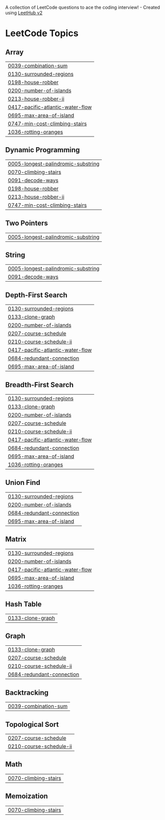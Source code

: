 A collection of LeetCode questions to ace the coding interview! - Created using [LeetHub v2](https://github.com/arunbhardwaj/LeetHub-2.0)
<!---LeetCode Topics Start-->
# LeetCode Topics
## Array
|  |
| ------- |
| [0039-combination-sum](https://github.com/algoriminseo/NeetCode-Problems/tree/master/0039-combination-sum) |
| [0130-surrounded-regions](https://github.com/algoriminseo/NeetCode-Problems/tree/master/0130-surrounded-regions) |
| [0198-house-robber](https://github.com/algoriminseo/NeetCode-Problems/tree/master/0198-house-robber) |
| [0200-number-of-islands](https://github.com/algoriminseo/NeetCode-Problems/tree/master/0200-number-of-islands) |
| [0213-house-robber-ii](https://github.com/algoriminseo/NeetCode-Problems/tree/master/0213-house-robber-ii) |
| [0417-pacific-atlantic-water-flow](https://github.com/algoriminseo/NeetCode-Problems/tree/master/0417-pacific-atlantic-water-flow) |
| [0695-max-area-of-island](https://github.com/algoriminseo/NeetCode-Problems/tree/master/0695-max-area-of-island) |
| [0747-min-cost-climbing-stairs](https://github.com/algoriminseo/NeetCode-Problems/tree/master/0747-min-cost-climbing-stairs) |
| [1036-rotting-oranges](https://github.com/algoriminseo/NeetCode-Problems/tree/master/1036-rotting-oranges) |
## Dynamic Programming
|  |
| ------- |
| [0005-longest-palindromic-substring](https://github.com/algoriminseo/NeetCode-Problems/tree/master/0005-longest-palindromic-substring) |
| [0070-climbing-stairs](https://github.com/algoriminseo/NeetCode-Problems/tree/master/0070-climbing-stairs) |
| [0091-decode-ways](https://github.com/algoriminseo/NeetCode-Problems/tree/master/0091-decode-ways) |
| [0198-house-robber](https://github.com/algoriminseo/NeetCode-Problems/tree/master/0198-house-robber) |
| [0213-house-robber-ii](https://github.com/algoriminseo/NeetCode-Problems/tree/master/0213-house-robber-ii) |
| [0747-min-cost-climbing-stairs](https://github.com/algoriminseo/NeetCode-Problems/tree/master/0747-min-cost-climbing-stairs) |
## Two Pointers
|  |
| ------- |
| [0005-longest-palindromic-substring](https://github.com/algoriminseo/NeetCode-Problems/tree/master/0005-longest-palindromic-substring) |
## String
|  |
| ------- |
| [0005-longest-palindromic-substring](https://github.com/algoriminseo/NeetCode-Problems/tree/master/0005-longest-palindromic-substring) |
| [0091-decode-ways](https://github.com/algoriminseo/NeetCode-Problems/tree/master/0091-decode-ways) |
## Depth-First Search
|  |
| ------- |
| [0130-surrounded-regions](https://github.com/algoriminseo/NeetCode-Problems/tree/master/0130-surrounded-regions) |
| [0133-clone-graph](https://github.com/algoriminseo/NeetCode-Problems/tree/master/0133-clone-graph) |
| [0200-number-of-islands](https://github.com/algoriminseo/NeetCode-Problems/tree/master/0200-number-of-islands) |
| [0207-course-schedule](https://github.com/algoriminseo/NeetCode-Problems/tree/master/0207-course-schedule) |
| [0210-course-schedule-ii](https://github.com/algoriminseo/NeetCode-Problems/tree/master/0210-course-schedule-ii) |
| [0417-pacific-atlantic-water-flow](https://github.com/algoriminseo/NeetCode-Problems/tree/master/0417-pacific-atlantic-water-flow) |
| [0684-redundant-connection](https://github.com/algoriminseo/NeetCode-Problems/tree/master/0684-redundant-connection) |
| [0695-max-area-of-island](https://github.com/algoriminseo/NeetCode-Problems/tree/master/0695-max-area-of-island) |
## Breadth-First Search
|  |
| ------- |
| [0130-surrounded-regions](https://github.com/algoriminseo/NeetCode-Problems/tree/master/0130-surrounded-regions) |
| [0133-clone-graph](https://github.com/algoriminseo/NeetCode-Problems/tree/master/0133-clone-graph) |
| [0200-number-of-islands](https://github.com/algoriminseo/NeetCode-Problems/tree/master/0200-number-of-islands) |
| [0207-course-schedule](https://github.com/algoriminseo/NeetCode-Problems/tree/master/0207-course-schedule) |
| [0210-course-schedule-ii](https://github.com/algoriminseo/NeetCode-Problems/tree/master/0210-course-schedule-ii) |
| [0417-pacific-atlantic-water-flow](https://github.com/algoriminseo/NeetCode-Problems/tree/master/0417-pacific-atlantic-water-flow) |
| [0684-redundant-connection](https://github.com/algoriminseo/NeetCode-Problems/tree/master/0684-redundant-connection) |
| [0695-max-area-of-island](https://github.com/algoriminseo/NeetCode-Problems/tree/master/0695-max-area-of-island) |
| [1036-rotting-oranges](https://github.com/algoriminseo/NeetCode-Problems/tree/master/1036-rotting-oranges) |
## Union Find
|  |
| ------- |
| [0130-surrounded-regions](https://github.com/algoriminseo/NeetCode-Problems/tree/master/0130-surrounded-regions) |
| [0200-number-of-islands](https://github.com/algoriminseo/NeetCode-Problems/tree/master/0200-number-of-islands) |
| [0684-redundant-connection](https://github.com/algoriminseo/NeetCode-Problems/tree/master/0684-redundant-connection) |
| [0695-max-area-of-island](https://github.com/algoriminseo/NeetCode-Problems/tree/master/0695-max-area-of-island) |
## Matrix
|  |
| ------- |
| [0130-surrounded-regions](https://github.com/algoriminseo/NeetCode-Problems/tree/master/0130-surrounded-regions) |
| [0200-number-of-islands](https://github.com/algoriminseo/NeetCode-Problems/tree/master/0200-number-of-islands) |
| [0417-pacific-atlantic-water-flow](https://github.com/algoriminseo/NeetCode-Problems/tree/master/0417-pacific-atlantic-water-flow) |
| [0695-max-area-of-island](https://github.com/algoriminseo/NeetCode-Problems/tree/master/0695-max-area-of-island) |
| [1036-rotting-oranges](https://github.com/algoriminseo/NeetCode-Problems/tree/master/1036-rotting-oranges) |
## Hash Table
|  |
| ------- |
| [0133-clone-graph](https://github.com/algoriminseo/NeetCode-Problems/tree/master/0133-clone-graph) |
## Graph
|  |
| ------- |
| [0133-clone-graph](https://github.com/algoriminseo/NeetCode-Problems/tree/master/0133-clone-graph) |
| [0207-course-schedule](https://github.com/algoriminseo/NeetCode-Problems/tree/master/0207-course-schedule) |
| [0210-course-schedule-ii](https://github.com/algoriminseo/NeetCode-Problems/tree/master/0210-course-schedule-ii) |
| [0684-redundant-connection](https://github.com/algoriminseo/NeetCode-Problems/tree/master/0684-redundant-connection) |
## Backtracking
|  |
| ------- |
| [0039-combination-sum](https://github.com/algoriminseo/NeetCode-Problems/tree/master/0039-combination-sum) |
## Topological Sort
|  |
| ------- |
| [0207-course-schedule](https://github.com/algoriminseo/NeetCode-Problems/tree/master/0207-course-schedule) |
| [0210-course-schedule-ii](https://github.com/algoriminseo/NeetCode-Problems/tree/master/0210-course-schedule-ii) |
## Math
|  |
| ------- |
| [0070-climbing-stairs](https://github.com/algoriminseo/NeetCode-Problems/tree/master/0070-climbing-stairs) |
## Memoization
|  |
| ------- |
| [0070-climbing-stairs](https://github.com/algoriminseo/NeetCode-Problems/tree/master/0070-climbing-stairs) |
<!---LeetCode Topics End-->